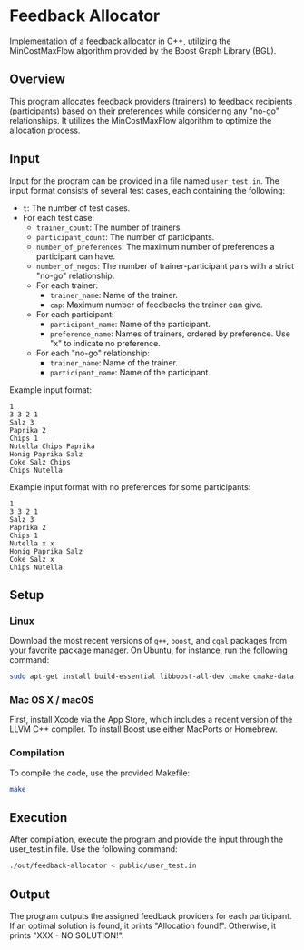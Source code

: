 # Feedback Allocator

Implementation of a feedback allocator in C++, utilizing the MinCostMaxFlow algorithm provided by the Boost Graph Library (BGL).

## Overview

This program allocates feedback providers (trainers) to feedback recipients (participants) based on their preferences while considering any "no-go" relationships. It utilizes the MinCostMaxFlow algorithm to optimize the allocation process.

## Input

Input for the program can be provided in a file named `user_test.in`. The input format consists of several test cases, each containing the following:

- `t`: The number of test cases.
- For each test case:
  - `trainer_count`: The number of trainers.
  - `participant_count`: The number of participants.
  - `number_of_preferences`: The maximum number of preferences a participant can have.
  - `number_of_nogos`: The number of trainer-participant pairs with a strict "no-go" relationship.
  - For each trainer:
    - `trainer_name`: Name of the trainer.
    - `cap`: Maximum number of feedbacks the trainer can give.
  - For each participant:
    - `participant_name`: Name of the participant.
    - `preference_name`: Names of trainers, ordered by preference. Use "x" to indicate no preference.
  - For each "no-go" relationship:
    - `trainer_name`: Name of the trainer.
    - `participant_name`: Name of the participant.

Example input format:
```
1
3 3 2 1
Salz 3
Paprika 2
Chips 1 
Nutella Chips Paprika 
Honig Paprika Salz 
Coke Salz Chips 
Chips Nutella
```

Example input format with no preferences for some participants:
```
1
3 3 2 1
Salz 3
Paprika 2
Chips 1 
Nutella x x 
Honig Paprika Salz 
Coke Salz x 
Chips Nutella
```
## Setup

### Linux

Download the most recent versions of `g++`, `boost`, and `cgal` packages from your favorite package manager. On Ubuntu, for instance, run the following command:

```bash
sudo apt-get install build-essential libboost-all-dev cmake cmake-data
```

### Mac OS X / macOS
First, install Xcode via the App Store, which includes a recent version of the LLVM C++ compiler. To install Boost use either MacPorts or Homebrew.

### Compilation
To compile the code, use the provided Makefile:
```bash
make
```

## Execution
After compilation, execute the program and provide the input through the user_test.in file. Use the following command:

```bash
./out/feedback-allocator < public/user_test.in
```

## Output
The program outputs the assigned feedback providers for each participant. If an optimal solution is found, it prints "Allocation found!". Otherwise, it prints "XXX - NO SOLUTION!".